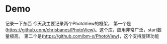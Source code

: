 # Demo
记录一下东西
今天我主要记录两个PhotoView的框架，
第一个是(https://github.com/chrisbanes/PhotoView)。这个库，应用非常广泛，start数量极高。
第二个是(https://github.com/bm-x/PhotoView)，这个支持旋转功能
